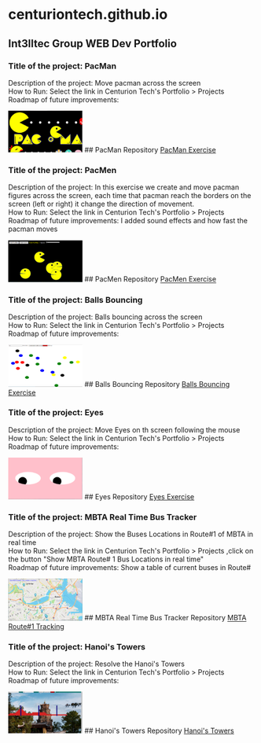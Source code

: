 # centuriontech.github.io

## Int3lltec Group WEB Dev Portfolio

### Title of the project: PacMan
Description of the project: Move pacman across the screen <br>
How to Run: Select the link in Centurion Tech's Portfolio > Projects <br>
Roadmap of future improvements: <br>

<img src="pacman.png" width="30%" height="30%">
## PacMan Repository
<a href="https://github.com/CenturionTech/pacman">PacMan Exercise </a>

### Title of the project: PacMen
Description of the project: In this exercise we create and move pacman figures across the screen, each time that pacman reach the borders on the screen (left or right) it change the direction of movement. <br>
How to Run: Select the link in Centurion Tech's Portfolio > Projects <br>
Roadmap of future improvements: I added sound effects and how fast the pacman moves<br>

<img src="pacmen.png" width="30%" height="30%">
## PacMen Repository
<a href="https://github.com/CenturionTech/pacmen">PacMen Exercise </a>

### Title of the project: Balls Bouncing
Description of the project: Balls bouncing across the screen <br>
How to Run: Select the link in Centurion Tech's Portfolio > Projects <br>
Roadmap of future improvements: <br>

<img src="balls.png" width="30%" height="30%">
## Balls Bouncing Repository
<a href="https://github.com/CenturionTech/balls">Balls Bouncing Exercise </a>

### Title of the project: Eyes
Description of the project: Move Eyes on th screen following the mouse <br>
How to Run: Select the link in Centurion Tech's Portfolio > Projects <br>
Roadmap of future improvements: <br>

<img src="eyes.png" width="30%" height="30%">
## Eyes Repository
<a href="https://github.com/CenturionTech/eyes">Eyes Exercise </a>

### Title of the project: MBTA Real Time Bus Tracker
Description of the project: Show the Buses Locations in Route#1 of MBTA in real time <br>
How to Run: Select the link in Centurion Tech's Portfolio > Projects ,click on the button "Show MBTA Route# 1 Bus Locations in real time" <br>
Roadmap of future improvements: Show a table of current buses in Route#

<img src="mbta.png" width="30%" height="30%">
## MBTA Real Time Bus Tracker Repository
<a href="https://github.com/CenturionTech/mbta">MBTA Route#1 Tracking </a>

### Title of the project: Hanoi's Towers
Description of the project: Resolve the Hanoi's Towers <br>
How to Run: Select the link in Centurion Tech's Portfolio > Projects <br>
Roadmap of future improvements: 

<img src="hanoi.png" width="30%" height="30%">
## Hanoi's Towers Repository
<a href="https://github.com/CenturionTech/hanoi">Hanoi's Towers </a>


